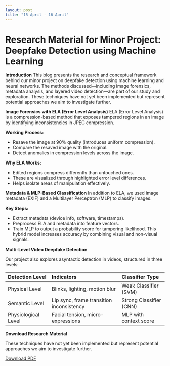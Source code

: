 ```yaml
---
layout: post
title: "15 April - 16 April"
---
```


# Research Material for Minor Project: Deepfake Detection using Machine Learning

**Introduction**
This blog presents the research and conceptual framework behind our minor project on deepfake detection using machine learning and neural networks. The methods discussed—including image forensics, metadata analysis, and layered video detection—are part of our study and exploration. These techniques have not yet been implemented but represent potential approaches we aim to investigate further.

**Image Forensics with ELA (Error Level Analysis)**
ELA (Error Level Analysis) is a compression-based method that exposes tampered regions in an image by identifying inconsistencies in JPEG compression.

**Working Process:**

- Resave the image at 90% quality (introduces uniform compression).
- Compare the resaved image with the original.
- Detect anomalies in compression levels across the image.

**Why ELA Works:**

- Edited regions compress differently than untouched ones.
- These are visualized through highlighted error level differences.
- Helps isolate areas of manipulation effectively.

**Metadata & MLP-Based Classification**
In addition to ELA, we used image metadata (EXIF) and a Multilayer Perceptron (MLP) to classify images.

**Key Steps:**

- Extract metadata (device info, software, timestamps).
- Preprocess ELA and metadata into feature vectors.
- Train MLP to output a probability score for tampering likelihood.
  This hybrid model increases accuracy by combining visual and non-visual signals.

**Multi-Level Video Deepfake Detection**

Our project also explores asyntactic detection in videos, structured in three levels:

| Detection Level     | Indicators                               | Classifier Type         |
| :------------------ | :--------------------------------------- | :---------------------- |
| Physical Level      | Blinks, lighting, motion blur            | Weak Classifier (SVM)   |
| Semantic Level      | Lip sync, frame transition inconsistency | Strong Classifier (CNN) |
| Physiological Level | Facial tension, micro-expressions        | MLP with context score  |

**Download Research Material**

These techniques have not yet been implemented but represent potential approaches we aim to investigate further.

[Download PDF](../../../file.pdf)
